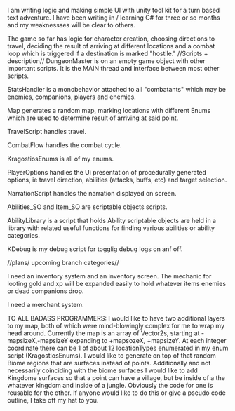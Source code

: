 I am writing logic and making simple UI with unity tool kit for a turn based text adventure. I have been writing in / learning C# for three or so months and my weaknessses will be clear to others.

The game so far has logic for character creation, choosing directions to travel, deciding the result of arriving at different locations and a combat loop which is triggered if a destination is marked "hostile."
//Scripts + description//
DungeonMaster is on an empty game object with other important scripts. It is the MAIN thread and interface between most other scripts.

StatsHandler is a monobehavior attached to all "combatants" which may be enemies, companions, players and enemies.

Map generates a random map, marking locations with different Enums which are used to determine result of arriving at said point.

TravelScript handles travel.

CombatFlow handles the combat cycle.

KragostiosEnums is all of my enums.

PlayerOptions handles the Ui presentation of procedurally generated options, ie travel direction, abilities (attacks, buffs, etc) and target selection.

NarrationScript handles the narration displayed on screen.

Abilities_SO and Item_SO are scriptable objects scripts.

AbilityLibrary is a script that holds Ability scriptable objects are held in a library with related useful functions for finding various abilities or ability categories.

KDebug is my debug script for togglig debug logs on anf off.

//plans/ upcoming branch categories//

I need an inventory system and an inventory screen. The mechanic for looting gold and xp will be expanded easily to hold whatever items enemies or dead companions drop.

I need a merchant system.

TO ALL BADASS PROGRAMMERS: I would like to have two additional layers to my map, both of which were mind-blowingly complex for me to wrap my head around. Currently the map is an array of Vector2s, starting at -mapsizeX,-mapsizeY expanding to +mapsozeX, +mapsizeY. At each integer coordinate there can be 1 of about 12 locationTypes enumerated in my enum script (KragostiosEnums). I would like to generate on top of that random Biome regions that are surfaces instead of points. Additionally and not necessarily coinciding with the biome surfaces I would like to add Kingdome surfaces so that a point can have a village, but be inside of a the whatever kingdom and inside of a jungle. Obviously the code for one is reusable for the other. If anyone would like to do this or give a pseudo code outline, I take off my hat to you.
